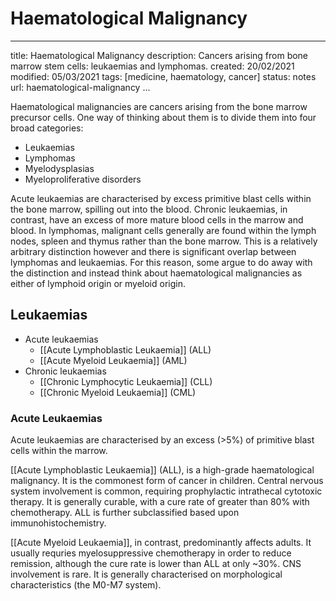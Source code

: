 # Haematological Malignancy
---
title: Haematological Malignancy
description: Cancers arising from bone marrow stem cells: leukaemias and lymphomas. 
created: 20/02/2021
modified: 05/03/2021
tags: [medicine, haematology, cancer]
status: notes
url: haematological-malignancy
...

Haematological malignancies are cancers arising from the bone marrow precursor cells. One way of thinking about them is to divide them into four broad categories:

* Leukaemias
* Lymphomas
* Myelodysplasias
* Myeloproliferative disorders

Acute leukaemias are characterised by excess primitive blast cells within the bone marrow, spilling out into the blood. Chronic leukaemias, in contrast, have an excess of more mature blood cells in the marrow and blood. In lymphomas, malignant cells generally are found within the lymph nodes, spleen and thymus rather than the bone marrow. This is a relatively arbitrary distinction however and there is significant overlap between lymphomas and leukaemias. For this reason, some argue to do away with the distinction and instead think about haematological malignancies as either of lymphoid origin or myeloid origin. 

## Leukaemias
* Acute leukaemias
	* [[Acute Lymphoblastic Leukaemia]] (ALL)
	* [[Acute Myeloid Leukaemia]] (AML)
* Chronic leukaemias
	* [[Chronic Lymphocytic Leukaemia]] (CLL)
	* [[Chronic Myeloid Leukaemia]] (CML)

### Acute Leukaemias
Acute leukaemias are characterised by an excess (>5%) of primitive blast cells within the marrow. 

[[Acute Lymphoblastic Leukaemia]] (ALL), is a high-grade haematological malignancy.  It is the commonest form of cancer in children. Central nervous system involvement is common, requiring prophylactic intrathecal cytotoxic therapy. It is generally curable, with a cure rate of  greater than 80% with chemotherapy. ALL is further subclassified based upon immunohistochemistry.

[[Acute Myeloid Leukaemia]], in contrast, predominantly affects adults. It usually requries myelosuppressive chemotherapy in order to reduce remission, although the cure rate is lower than ALL at only ~30%. CNS involvement is rare. It is generally characterised on morphological characteristics (the M0-M7 system).

<!-- {BearID:76D71C35-5F50-4487-B11A-C9997987372D-1211-000090B81D592089} -->
